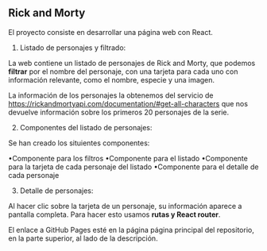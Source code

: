 ## Rick and Morty

El proyecto consiste en desarrollar una página web con React.

1. Listado de personajes y filtrado: 

La web contiene un listado de personajes de Rick and Morty, que podemos **filtrar** por el nombre del personaje, con una tarjeta para cada uno con información relevante, como el nombre, especie y una imagen. 

La información de los personajes la obtenemos del servicio de https://rickandmortyapi.com/documentation/#get-all-characters que nos devuelve información sobre los primeros 20 personajes de la serie. 

2. Componentes del listado de personajes: 

Se han creado los situientes componentes: 

  •Componente para los filtros
  •Componente para el listado
  •Componente para la tarjeta de cada personaje del listado
  •Componente para el detalle de cada personaje

3. Detalle de personajes: 

Al hacer clic sobre la tarjeta de un personaje, su información aparece a pantalla completa. Para hacer esto usamos **rutas y React router**. 

El enlace a GitHub Pages esté en la página página principal del repositorio, en la parte superior, al lado
de la descripción.
